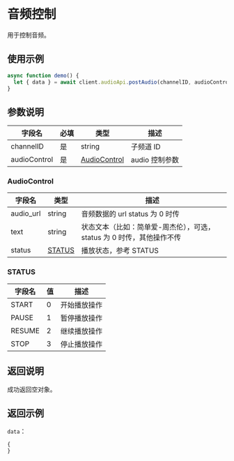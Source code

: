 # 音频控制

用于控制音频。

## 使用示例

```javascript
async function demo() {
  let { data } = await client.audioApi.postAudio(channelID, audioControl);
}
```

## 参数说明

| 字段名       | 必填 | 类型                          | 描述           |
| ------------ | ---- | ----------------------------- | -------------- |
| channelID    | 是   | string                        | 子频道 ID      |
| audioControl | 是   | [AudioControl](#audiocontrol) | audio 控制参数 |

### AudioControl

| 字段名    | 类型              | 描述                                                                  |
| --------- | ----------------- | --------------------------------------------------------------------- |
| audio_url | string            | 音频数据的 url status 为 0 时传                                       |
| text      | string            | 状态文本（比如：简单爱-周杰伦），可选，status 为 0 时传，其他操作不传 |
| status    | [STATUS](#status) | 播放状态，参考 STATUS                                                 |

### STATUS

| 字段名 | 值  | 描述         |
| ------ | --- | ------------ |
| START  | 0   | 开始播放操作 |
| PAUSE  | 1   | 暂停播放操作 |
| RESUME | 2   | 继续播放操作 |
| STOP   | 3   | 停止播放操作 |

## 返回说明

成功返回空对象。

## 返回示例

`data`：

```js
{
}
```
